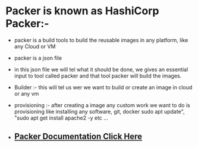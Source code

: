 # Packer is known as HashiCorp Packer:-
* packer is a build tools to build the reusable  images in any platform, like any Cloud or VM
* packer is a json file
* in this json file we will tel what it should be done, we gives an essential input to tool called packer and that tool packer will build the images.

* Builder :- this will tel us wer we want to build or create an image in cloud or any vm
* provisioning :- after creating a image any custom work we want to do is provisioning
                   like installing any software, git, docker  sudo apt update", "sudo apt get install apache2 -y etc ...


- ## [Packer Documentation Click Here](https://www.packer.io/docs)



